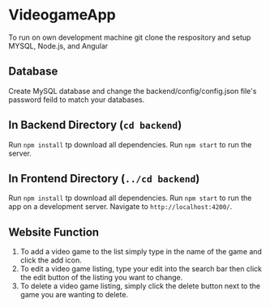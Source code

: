 # VideogameApp

To run on own development machine git clone the respository and setup MYSQL, Node.js, and Angular

## Database

Create MySQL database and change the backend/config/config.json file's password feild to match your databases.

## In Backend Directory (`cd backend`)

Run `npm install` tp download all dependencies.
Run `npm start` to run the server.

## In Frontend Directory (`../cd backend`)

Run `npm install` tp download all dependencies.
Run `npm start` to run the app on a development server. Navigate to `http://localhost:4200/`.

## Website Function

1. To add a video game to the list simply type in the name of the game and click the add icon.
2. To edit a video game listing, type your edit into the search bar then click the edit button of the listing you want to change.
3. To delete a video game listing, simply click the delete button next to the game you are wanting to delete.